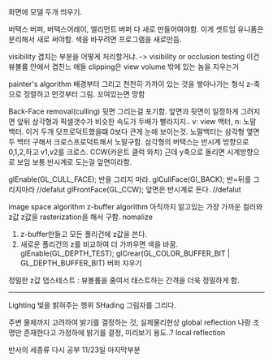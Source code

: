 화면에 모델 두개 띄우기.

버택스 버퍼, 버택스어레이, 엘리먼트 버퍼 다 새로 만들어여야함. 이게 셋트임
유니폼은 분리해서 새로 써야함. 색을 바꾸려면 프로그램을 새로만듬.

visibility
겹치는 부분을 어떻게 처리할거냐. -> visibility or occlusion testing 이건 뷰볼륨 안에서 겹친느 애들
clipping은 view volume 밖에 있는 놈을 지우는거

painter's algorithm
배경부터 그리고 천천히 가까이 있는 것을 쌓아나가는 형식
z-축으로 정렬하고 먼것부터 그림. 꼬여있는면 망함

Back-Face removal(culling)
뒷면 그리는걸 포기함. 앞면과 뒷면이 일정하게 그려지면 앞뒤 삼각형과 픽셀갯수가 비슷한 속도가 두배가 빨라지지..
v: view 백터, n: 노말 백터. 이거 두개 닷프로덕트했을떄 0보다 큰게 눈에 보이는것. 노말백터는 삼각형 옆면 두 백터 구해서 크로스프로덕트해서 노말구함.
삼각형의 버택스는 반시계 방향으로 0,1,2,하고 v1,v2를 크로스. CCW(카운트 클럭 와치)
근데 y축으로 돌리면 시계방향으로 보임
보통 반시계로 도는걸 앞면이라함.

glEnable(GL_CULL_FACE); 반을 그리지 마라.
glCullFace(Gl_BACK); 반=뒤를 그리지마라 //defalut
glFrontFace(GL_CCW); 앞면은 반시계로 돈다. //defalut

image space algorithm
z-buffer algorithm
아직까지 알고있는 가장 가까운 컬러와 z값
z값을 rasterization을 해서 구함. nomalize

1. z-buffer만들고 모든 폴리건에 z값을 쓴다.
2. 새로운 폴리건의 z를 비교하여 더 가까우면 색을 바꿈.
   glEnable(GL_DEPTH_TEST);
   glCrear(GL_COLOR_BUFFER_BIT | GL_DEPTH_BUFFER_BIT) 버퍼 지우기

정밀한 z값 댑스테스트 : 뷰볼륨을 줄여서 태스트하는 간격을 더욱 정밀하게 함.

---

Lighting 빛을 밝혀주는 행위
SHading 그림자를 그리다.

주변 물체까지 고려하여 밝기를 결정하는 것, 실제물리현상 global reflection
나랑 조명만 존재한다고 가정하에 밝기를 결정, 미리보기 용도..? local reflection

반사의 세종류 다시 공부 11/23일 마지막부분
